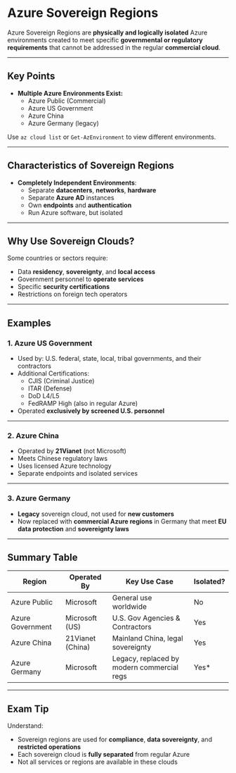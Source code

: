 # Azure Sovereign Regions

Azure Sovereign Regions are **physically and logically isolated** Azure environments created to meet specific **governmental or regulatory requirements** that cannot be addressed in the regular **commercial cloud**.

---

## Key Points

- **Multiple Azure Environments Exist:**
  - Azure Public (Commercial)
  - Azure US Government
  - Azure China
  - Azure Germany (legacy)

Use `az cloud list` or `Get-AzEnvironment` to view different environments.

---

## Characteristics of Sovereign Regions

- **Completely Independent Environments**:
  - Separate **datacenters**, **networks**, **hardware**
  - Separate **Azure AD** instances
  - Own **endpoints** and **authentication**
  - Run Azure software, but isolated

---

## Why Use Sovereign Clouds?

Some countries or sectors require:
- Data **residency**, **sovereignty**, and **local access**
- Government personnel to **operate services**
- Specific **security certifications**
- Restrictions on foreign tech operators

---

## Examples

### 1. **Azure US Government**
- Used by: U.S. federal, state, local, tribal governments, and their contractors
- Additional Certifications:
  - CJIS (Criminal Justice)
  - ITAR (Defense)
  - DoD L4/L5
  - FedRAMP High (also in regular Azure)
- Operated **exclusively by screened U.S. personnel**

---

### 2. **Azure China**
- Operated by **21Vianet** (not Microsoft)
- Meets Chinese regulatory laws
- Uses licensed Azure technology
- Separate endpoints and isolated services

---

### 3. **Azure Germany**
- **Legacy** sovereign cloud, not used for **new customers**
- Now replaced with **commercial Azure regions** in Germany that meet **EU data protection** and **sovereignty laws**

---

## Summary Table

| Region            | Operated By     | Key Use Case                               | Isolated? |
|-------------------|------------------|--------------------------------------------|-----------|
| Azure Public      | Microsoft         | General use worldwide                      | No        |
| Azure Government  | Microsoft (US)    | U.S. Gov Agencies & Contractors            | Yes       |
| Azure China       | 21Vianet (China)  | Mainland China, legal sovereignty          | Yes       |
| Azure Germany     | Microsoft         | Legacy, replaced by modern commercial regs | Yes*      |

---

## Exam Tip

Understand:
- Sovereign regions are used for **compliance**, **data sovereignty**, and **restricted operations**
- Each sovereign cloud is **fully separated** from regular Azure
- Not all services or regions are available in these clouds

